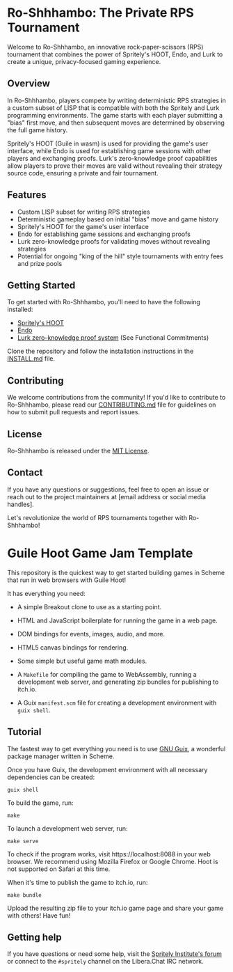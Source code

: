 # Ro-Shhhambo: The Private RPS Tournament

Welcome to Ro-Shhhambo, an innovative rock-paper-scissors (RPS) tournament that combines the power of Spritely's HOOT, Endo, and Lurk to create a unique, privacy-focused gaming experience.

## Overview

In Ro-Shhhambo, players compete by writing deterministic RPS strategies in a custom subset of LISP that is compatible with both the Spritely and Lurk programming environments. The game starts with each player submitting a "bias" first move, and then subsequent moves are determined by observing the full game history.

Spritely's HOOT (Guile in wasm) is used for providing the game's user interface, while Endo is used for establishing game sessions with other players and exchanging proofs. Lurk's zero-knowledge proof capabilities allow players to prove their moves are valid without revealing their strategy source code, ensuring a private and fair tournament.

## Features

- Custom LISP subset for writing RPS strategies
- Deterministic gameplay based on initial "bias" move and game history
- Spritely's HOOT for the game's user interface
- Endo for establishing game sessions and exchanging proofs
- Lurk zero-knowledge proofs for validating moves without revealing strategies
- Potential for ongoing "king of the hill" style tournaments with entry fees and prize pools


## Getting Started
To get started with Ro-Shhhambo, you'll need to have the following installed:

- [Spritely's HOOT](https://spritely.institute/news/make-a-game-with-hoot-for-the-lisp-game-jam.html)
- [Endo](https://github.com/endojs/endo)
- [Lurk zero-knowledge proof system](https://blog.lurk-lang.org/posts/prog-intro/) (See Functional Commitments)

Clone the repository and follow the installation instructions in the [INSTALL.md](./INSTALL.md) file.

## Contributing

We welcome contributions from the community! If you'd like to contribute to Ro-Shhhambo, please read our [CONTRIBUTING.md](./CONTRIBUTING.md) file for guidelines on how to submit pull requests and report issues.

## License

Ro-Shhhambo is released under the [MIT License](./LICENSE).

## Contact

If you have any questions or suggestions, feel free to open an issue or reach out to the project maintainers at [email address or social media handles].

Let's revolutionize the world of RPS tournaments together with Ro-Shhhambo!

# Guile Hoot Game Jam Template

This repository is the quickest way to get started building games in
Scheme that run in web browsers with Guile Hoot!

It has everything you need:

* A simple Breakout clone to use as a starting point.

* HTML and JavaScript boilerplate for running the game in a web page.

* DOM bindings for events, images, audio, and more.

* HTML5 canvas bindings for rendering.

* Some simple but useful game math modules.

* A `Makefile` for compiling the game to WebAssembly, running a
  development web server, and generating zip bundles for publishing to
  itch.io.

* A Guix `manifest.scm` file for creating a development environment
  with `guix shell`.

## Tutorial

The fastest way to get everything you need is to use [GNU
Guix](https://guix.gnu.org), a wonderful package manager written in
Scheme.

Once you have Guix, the development environment with all necessary
dependencies can be created:

```
guix shell
```

To build the game, run:

```
make
```

To launch a development web server, run:

```
make serve
```

To check if the program works, visit https://localhost:8088 in your
web browser.  We recommend using Mozilla Firefox or Google Chrome.
Hoot is not supported on Safari at this time.

When it's time to publish the game to itch.io, run:

```
make bundle
```

Upload the resulting zip file to your itch.io game page and share your
game with others!  Have fun!

## Getting help

If you have questions or need some help, visit the [Spritely
Institute's forum](https://community.spritely.institute/) or connect
to the `#spritely` channel on the Libera.Chat IRC network.
